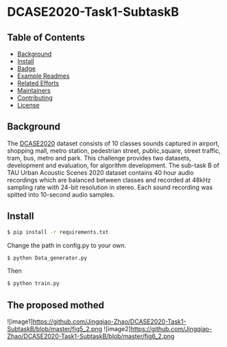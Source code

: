 # DCASE2020-Task1-SubtaskB

## Table of Contents

- [Background](#background)
- [Install](#install)
- [Badge](#badge)
- [Example Readmes](#example-readmes)
- [Related Efforts](#related-efforts)
- [Maintainers](#maintainers)
- [Contributing](#contributing)
- [License](#license)

## Background
The [DCASE2020](http://dcase.community/) dataset consists of 10 classes sounds captured in airport, shopping mall, metro station, pedestrian street, public,square, street traffic, tram, bus, metro and park. This challenge provides two datasets, development and evaluation, for algorithm development. The sub-task B of TAU Urban Acoustic Scenes 2020 dataset contains 40 hour audio recordings which are balanced between classes and recorded at 48kHz sampling rate with 24-bit resolution in stereo. Each sound recording was spitted into 10-second audio samples.

## Install

```sh
$ pip install -r requirements.txt
```
Change the path in config.py to your own.
```sh
$ python Data_generator.py
```
Then
```sh
$ python train.py

```
## The proposed mothed
![image1]https://github.com/Jingqiao-Zhao/DCASE2020-Task1-SubtaskB/blob/master/fig5_2.png
![image2]https://github.com/Jingqiao-Zhao/DCASE2020-Task1-SubtaskB/blob/master/fig6_2.png


